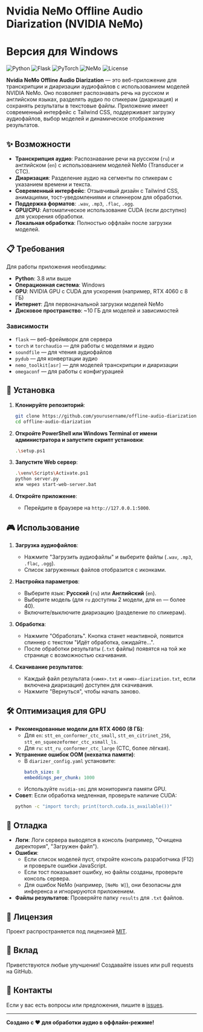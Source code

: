 # Nvidia NeMo Offline Audio Diarization (NVIDIA NeMo)
# Версия для Windows

![Python](https://img.shields.io/badge/Python-3.8%2B-blue)
![Flask](https://img.shields.io/badge/Flask-2.0%2B-green)
![PyTorch](https://img.shields.io/badge/PyTorch-2.0%2B-orange)
![NeMo](https://img.shields.io/badge/NVIDIA_NeMo-1.21%2B-red)
![License](https://img.shields.io/badge/License-MIT-yellow)

**Nvidia NeMo Offline Audio Diarization** — это веб-приложение для транскрипции и диаризации аудиофайлов с использованием моделей NVIDIA NeMo. Оно позволяет распознавать речь на русском и английском языках, разделять аудио по спикерам (диаризация) и сохранять результаты в текстовые файлы. Приложение имеет современный интерфейс с Tailwind CSS, поддерживает загрузку аудиофайлов, выбор моделей и динамическое отображение результатов.

## ✨ Возможности

- **Транскрипция аудио**: Распознавание речи на русском (`ru`) и английском (`en`) с использованием моделей NeMo (Transducer и CTC).
- **Диаризация**: Разделение аудио на сегменты по спикерам с указанием времени и текста.
- **Современный интерфейс**: Отзывчивый дизайн с Tailwind CSS, анимациями, тост-уведомлениями и спиннером для обработки.
- **Поддержка форматов**: `.wav`, `.mp3`, `.flac`, `.ogg`.
- **GPU/CPU**: Автоматическое использование CUDA (если доступно) для ускорения обработки.
- **Локальная обработка**: Полностью оффлайн после загрузки моделей.

## 📋 Требования

Для работы приложения необходимы:

- **Python**: 3.8 или выше
- **Операционная система**: Windows
- **GPU**: NVIDIA GPU с CUDA для ускорения (например, RTX 4060 с 8 ГБ)
- **Интернет**: Для первоначальной загрузки моделей NeMo
- **Дисковое пространство**: ~10 ГБ для моделей и зависимостей

### Зависимости

- `flask` — веб-фреймворк для сервера
- `torch` и `torchaudio` — для работы с моделями и аудио
- `soundfile` — для чтения аудиофайлов
- `pydub` — для конвертации аудио
- `nemo_toolkit[asr]` — для моделей транскрипции и диаризации
- `omegaconf` — для работы с конфигурацией

## 🚀 Установка

1. **Клонируйте репозиторий**:
   ```bash
   git clone https://github.com/yourusername/offline-audio-diarization.git
   cd offline-audio-diarization
   ```

2. **Откройте PowerShell или Windows Terminal от имени администратора и запустите скрипт установки**:
   ```bash
   .\setup.ps1
   ```

3. **Запустите Web сервер**:
   ```bash
   .\venv\Scripts\Activate.ps1
   python server.py
   или через start-web-server.bat
   ```
4. **Откройте приложение**:
   - Перейдите в браузере на `http://127.0.0.1:5000`.

## 🎮 Использование

1. **Загрузка аудиофайлов**:
   - Нажмите "Загрузить аудиофайлы" и выберите файлы (`.wav`, `.mp3`, `.flac`, `.ogg`).
   - Список загруженных файлов отобразится с иконками.

2. **Настройка параметров**:
   - Выберите язык: **Русский** (`ru`) или **Английский** (`en`).
   - Выберите модель (для `ru` доступны 2 модели, для `en` — более 40).
   - Включите/выключите диаризацию (разделение по спикерам).

3. **Обработка**:
   - Нажмите "Обработать". Кнопка станет неактивной, появится спиннер с текстом "Идёт обработка, ожидайте...".
   - После обработки результаты (`.txt` файлы) появятся на той же странице с возможностью скачивания.

4. **Скачивание результатов**:
   - Каждый файл результата (`<имя>.txt` и `<имя>-diarization.txt`, если включена диаризация) доступен для скачивания.
   - Нажмите "Вернуться", чтобы начать заново.

## 🛠 Оптимизация для GPU

- **Рекомендованные модели для RTX 4060 (8 ГБ)**:
  - Для `en`: `stt_en_conformer_ctc_small`, `stt_en_citrinet_256`, `stt_en_squeezeformer_ctc_xsmall_ls`.
  - Для `ru`: `stt_ru_conformer_ctc_large` (CTC, более лёгкая).
- **Устранение ошибок OOM (нехватка памяти)**:
  - В `diarizer_config.yaml` установите:
    ```yaml
    batch_size: 8
    embeddings_per_chunk: 1000
    ```
  - Используйте `nvidia-smi` для мониторинга памяти GPU.
- **Совет**: Если обработка медленная, проверьте наличие CUDA:
  ```bash
  python -c "import torch; print(torch.cuda.is_available())"
  ```

## 🐛 Отладка

- **Логи**: Логи сервера выводятся в консоль (например, "Очищена директория", "Загружен файл").
- **Ошибки**:
  - Если список моделей пуст, откройте консоль разработчика (F12) и проверьте ошибки JavaScript.
  - Если тост показывает ошибку, но файлы созданы, проверьте консоль сервера.
  - Для ошибок NeMo (например, `[NeMo W]`), они безопасны для инференса и игнорируются приложением.
- **Файлы результатов**: Проверяйте папку `results` для `.txt` файлов.

## 📜 Лицензия

Проект распространяется под лицензией [MIT](LICENSE).

## 🤝 Вклад

Приветствуются любые улучшения! Создавайте issues или pull requests на GitHub.

## 📧 Контакты

Если у вас есть вопросы или предложения, пишите в [issues](https://github.com/yourusername/offline-audio-diarization/issues).

---

**Создано с ❤️ для обработки аудио в оффлайн-режиме!**
